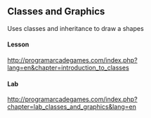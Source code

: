 ## Classes and Graphics

Uses classes and inheritance to draw a shapes

#### Lesson
http://programarcadegames.com/index.php?lang=en&chapter=introduction_to_classes

#### Lab
http://programarcadegames.com/index.php?chapter=lab_classes_and_graphics&lang=en